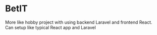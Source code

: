# BetIT

More like hobby project with using backend Laravel and frontend React.
Can setup like typical React app and Laravel
